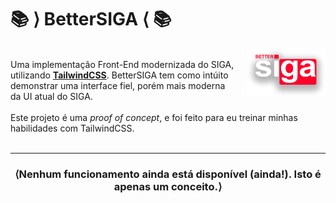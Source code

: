 <h1 text-align="center">📚 ⟩ BetterSIGA ⟨ 📚</h1>
<img align="right" width="25%" height="25%" src="readlogo.png">
<br>
Uma implementação Front-End modernizada do SIGA,<br>utilizando <u><b>TailwindCSS</b></u>.
BetterSIGA tem como intúito<br>demonstrar uma interface fiel, porém mais moderna<br>da UI atual do SIGA. 
<br><br>
Este projeto é uma <i>proof of concept</i>, e foi feito para eu treinar minhas<br>habilidades com TailwindCSS. 
<br><br>
<hr>
<h3 align="center"><b>⟨Nenhum funcionamento ainda está disponível (ainda!). Isto é apenas um conceito.⟩</b><h3>
<br>
<br>
